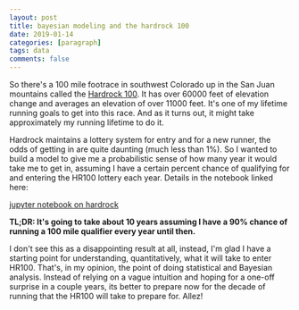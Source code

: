```yaml
---
layout: post
title: bayesian modeling and the hardrock 100
date: 2019-01-14
categories: [paragraph]
tags: data 
comments: false
---
```


So there's a 100 mile footrace in southwest Colorado up in the San Juan mountains called the [Hardrock 100](https://hardrock100.com/).  It has over 60000 feet of elevation change and averages an elevation of over 11000 feet.  It's one of my lifetime running goals to get into this race.  And as it turns out, it might take approximately my running lifetime to do it.  

Hardrock maintains a lottery system for entry and for a new runner, the odds of getting in are quite daunting (much less than 1%).  So I wanted to build a model to give me a probabilistic sense of how many year it would take me to get in, assuming I have a certain percent chance of qualifying for and entering the HR100 lottery each year.  Details in the notebook linked here:

[jupyter notebook on hardrock](https://github.com/dspak/ultradata/blob/master/hardrock%20100%20entry%20model.ipynb)

**TL;DR: It's going to take about 10 years assuming I have a 90% chance of running a 100 mile qualifier every year until then.**  

I don't see this as a disappointing result at all, instead, I'm glad I have a starting point for understanding, quantitatively, what it will take to enter HR100.  That's, in my opinion, the point of doing statistical and Bayesian analysis.  Instead of relying on a vague intuition and hoping for a one-off surprise in a couple years, its better to prepare now for the decade of running that the HR100 will take to prepare for.  Allez!